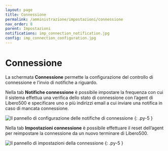 ```yaml
---
layout: page
title: Connessione
permalink: /amministrazione/impostazioni/connessione
nav_order: 8
parent: Impostazioni
notifications: imp_connection_notification.jpg
config: imp_connection_configuration.jpg
---
```


# Connessione

La schermata **Connessione** permette la configurazione del controllo di connessione e l’invio di notifiche a riguardo.

Nella tab **Notifiche connessione** è possibile impostare la frequenza con cui il sistema effettua una verifica dello stato di connessione con l’agent di Libero500 e specificare uno o più indirizzi email a cui inviare una notifica in caso di mancata connessione.

![Il pannello di configurazione delle notifiche di connessione](/assets/images/{{page.notifications}})
{: .py-5 }

Nella tab **Impostazioni connessione** è possibile effettuare il reset dell’agent per reimpostare la connessione da un nuovo terminare di Libero500.

![Il pannello di impostazioni della connessione](/assets/images/{{page.config}})
{: .py-5 }
